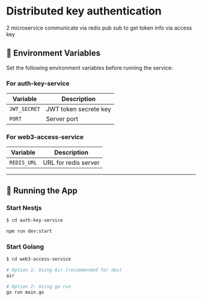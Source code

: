 # Distributed key authentication

2 microservice communicate via redis pub sub to get token info via access key

## 🔧 Environment Variables

Set the following environment variables before running the service:

### For auth-key-service

| Variable      | Description                 |
|---------------|-----------------------------|
| `JWT_SECRET`  | JWT token secrete key       |
| `PORT`        | Server port  |

### For web3-access-service

| Variable     | Description          |
|--------------|----------------------|
| `REDIS_URL`  | URL for redis server |

---

## 🚀 Running the App

### Start Nestjs

```bash
$ cd auth-key-service

npm run dev:start
```

### Start Golang

```bash
$ cd web3-access-service

# Option 1: Using Air (recommended for dev)
air

# Option 2: Using go run
go run main.go
```


